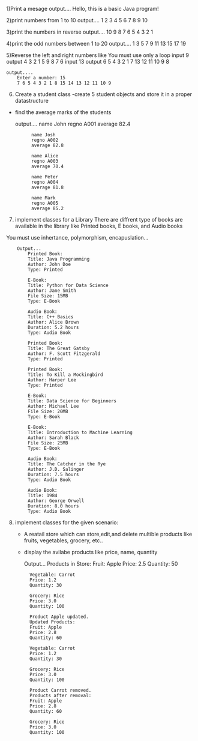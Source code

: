 1)Print a mesage
	output....
		Hello, this is a basic Java program!
  
2)print numbers from 1 to 10
	output....
		1 2 3 4 5 6 7 8 9 10
  
3)print the numbers in reverse
	output....
		10 9 8 7 6 5 4 3 2 1 
  
4)print the odd numbers between 1 to 20
	output....
		1 3 5 7 9 11 13 15 17 19 

5)Reverse the left and right numbers like
You must use only a loop
input  9
output 4 3 2 1 5 9 8 7 6
input 13
output 6 5 4 3 2 1 7 13 12 11 10 9 8

	output....
		Enter a number: 15
		7 6 5 4 3 2 1 8 15 14 13 12 11 10 9

6) Create a student class
	-create 5 student objects and store it in 
	a proper datastructure
- find the average marks of the students
	
	output....
			name John
			regno A001
			average 82.4

			name Josh
			regno A002
			average 82.8

			name Alice
			regno A003
			average 70.4

			name Peter
			regno A004
			average 81.8

			name Mark
			regno A005
			average 85.2


7) implement classes for a Library
There are diffrent type of books are available in the
library like Printed books, E books, and Audio books

You must use inhertance, polymorphism, encapuslation...

		Output...
			Printed Book: 
			Title: Java Programming
			Author: John Doe
			Type: Printed

			E-Book: 
			Title: Python for Data Science
			Author: Jane Smith
			File Size: 15MB
			Type: E-Book

			Audio Book: 
			Title: C++ Basics
			Author: Alice Brown
			Duration: 5.2 hours
			Type: Audio Book

			Printed Book: 
			Title: The Great Gatsby
			Author: F. Scott Fitzgerald
			Type: Printed

			Printed Book: 
			Title: To Kill a Mockingbird
			Author: Harper Lee
			Type: Printed

			E-Book: 
			Title: Data Science for Beginners
			Author: Michael Lee
			File Size: 20MB
			Type: E-Book

			E-Book: 
			Title: Introduction to Machine Learning
			Author: Sarah Black
			File Size: 25MB
			Type: E-Book

			Audio Book: 
			Title: The Catcher in the Rye
			Author: J.D. Salinger
			Duration: 7.5 hours
			Type: Audio Book

			Audio Book: 
			Title: 1984
			Author: George Orwell
			Duration: 8.0 hours
			Type: Audio Book

8) implement classes for the given scenario:
	- A reatail store which can store,edit,and delete 
multible products like fruits, vegetables, grocery, etc..
	- display the avilabe products like price, name, 
	quantity
	
		Output...
			Products in Store:
			Fruit: Apple
			Price: 2.5
			Quantity: 50

			Vegetable: Carrot
			Price: 1.2
			Quantity: 30

			Grocery: Rice
			Price: 3.0
			Quantity: 100

			Product Apple updated.
			Updated Products:
			Fruit: Apple
			Price: 2.8
			Quantity: 60

			Vegetable: Carrot
			Price: 1.2
			Quantity: 30

			Grocery: Rice
			Price: 3.0
			Quantity: 100

			Product Carrot removed.
			Products after removal:
			Fruit: Apple
			Price: 2.8
			Quantity: 60

			Grocery: Rice
			Price: 3.0
			Quantity: 100

